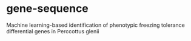 # gene-sequence
Machine learning-based identification of phenotypic freezing tolerance differential genes in Perccottus glenii
